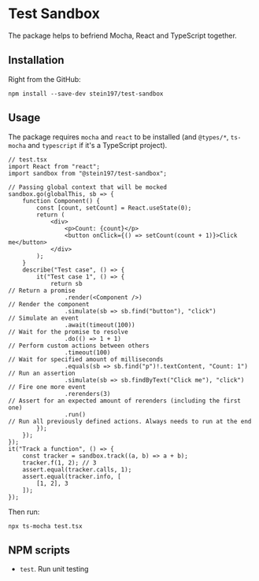 # Test Sandbox
The package helps to befriend Mocha, React and TypeScript together.

## Installation
Right from the GitHub:
```
npm install --save-dev stein197/test-sandbox
```

## Usage
The package requires `mocha` and `react` to be installed (and `@types/*`, `ts-mocha` and `typescript` if it's a TypeScript project).
```tsx
// test.tsx
import React from "react";
import sandbox from "@stein197/test-sandbox";

// Passing global context that will be mocked
sandbox.go(globalThis, sb => {
	function Component() {
		const [count, setCount] = React.useState(0);
		return (
			<div>
				<p>Count: {count}</p>
				<button onClick={() => setCount(count + 1)}>Click me</button>
			</div>
		);
	}
	describe("Test case", () => {
		it("Test case 1", () => {
			return sb                                                             // Return a promise
				.render(<Component />)                                            // Render the component
				.simulate(sb => sb.find("button"), "click")                       // Simulate an event
				.await(timeout(100))                                              // Wait for the promise to resolve
				.do(() => 1 + 1)                                                  // Perform custom actions between others
				.timeout(100)                                                     // Wait for specified amount of milliseconds
				.equals(sb => sb.find("p")!.textContent, "Count: 1")              // Run an assertion
				.simulate(sb => sb.findByText("Click me"), "click")               // Fire one more event
				.rerenders(3)                                                     // Assert for an expected amount of rerenders (including the first one)
				.run()                                                            // Run all previously defined actions. Always needs to run at the end
		});
	});
});
it("Track a function", () => {
	const tracker = sandbox.track((a, b) => a + b);
	tracker.f(1, 2); // 3
	assert.equal(tracker.calls, 1);
	assert.equal(tracker.info, [
		[1, 2], 3
	]);
});
```

Then run:
```
npx ts-mocha test.tsx
```

## NPM scripts
- `test`. Run unit testing
